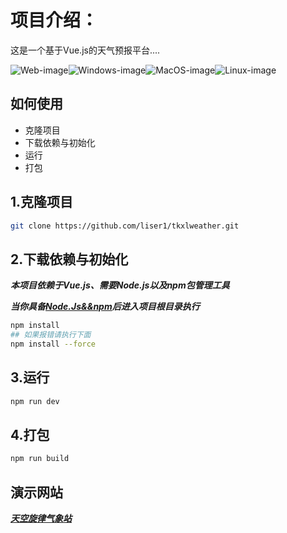 # 项目介绍：

这是一个基于Vue.js的天气预报平台....

![Web-image](https://img.shields.io/badge/Web-PWA-orange?logo=microsoftedge)![Windows-image](https://img.shields.io/badge/-Windows-blue?logo=windows)![MacOS-image](https://img.shields.io/badge/-MacOS-black?logo=apple)![Linux-image](https://img.shields.io/badge/-Linux-333?logo=ubuntu)

## 如何使用

<ul>
    <li>克隆项目</li>
    <li>下载依赖与初始化</li>
    <li>运行</li>
    <li>打包</li>
</ul>

## 1.克隆项目

```bash
git clone https://github.com/liser1/tkxlweather.git
```

## 2.下载依赖与初始化

***本项目依赖于Vue.js、需要Node.js以及npm包管理工具***

***当你具备[Node.Js&&npm](https://nodejs.org/)后进入项目根目录执行***

```bash
npm install
## 如果报错请执行下面
npm install --force
```

## 3.运行

```bash
npm run dev
```

## 4.打包

```bash
npm run build
```

## 演示网站

***[天空旋律气象站](https://www.couldbebetter.buzz/)***

